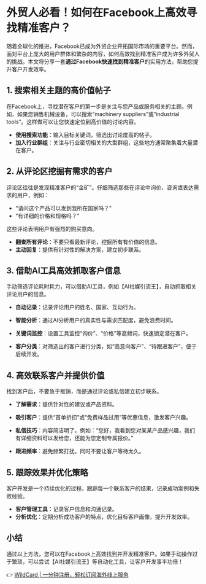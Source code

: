 # 外贸人必看！如何在Facebook上高效寻找精准客户？

随着全球化的推进，Facebook已成为外贸企业开拓国际市场的重要平台。然而，面对平台上庞大的用户群体和繁杂的内容，如何高效找到精准客户成为许多外贸人的挑战。本文将分享一套**通过Facebook快速找到精准客户**的实用方法，帮助您提升客户开发效率。

## 1. 搜索相关主题的高价值帖子

在Facebook上，寻找潜在客户的第一步是关注与您产品或服务相关的主题。例如，如果您销售机械设备，可以搜索“machinery suppliers”或“industrial tools”。这样做可以让您快速定位到高价值的讨论内容。

- **使用搜索功能**：输入目标关键词，筛选出讨论度高的帖子。  
- **加入行业群组**：关注与行业密切相关的大型群组，这些地方通常聚集着大量潜在客户。

## 2. 从评论区挖掘有需求的客户

评论区往往是发现精准客户的“金矿”。仔细筛选那些在评论中询价、咨询或表达需求的用户，例如：

- “请问这个产品可以发到我所在国家吗？”  
- “有详细的价格和规格吗？”  

这些评论表明用户有强烈的购买意向。

- **翻查所有评论**：不要只看最新评论，挖掘所有有价值的信息。  
- **主动回复**：提供有针对性的解决方案，建立初步联系。

## 3. 借助AI工具高效抓取客户信息

手动筛选评论耗时耗力，可以借助AI工具，例如【AI社媒引流王】，自动抓取相关评论用户的信息。

- **自动记录**：记录评论用户的姓名、国家、互动行为。  
- **智能分析**：通过AI分析用户的真实性与需求匹配度，避免浪费时间。

- **关键词监控**：设置工具监控“询价”、“价格”等高频词，快速锁定潜在客户。  
- **客户分类**：对筛选出的客户进行分类，如“高意向客户”、“待跟进客户”，便于后续开发。

## 4. 高效联系客户并提供价值

找到客户后，不要急于推销，而是通过评论或私信建立初步联系。

- **了解需求**：提供针对性的建议或产品资料。  
- **吸引客户**：提供“首单折扣”或“免费样品试用”等优惠信息，激发客户兴趣。

- **私信技巧**：内容简洁明了，例如：“您好，我看到您对某某产品感兴趣，我们有详细资料可以发给您，还能为您定制专属报价。”  
- **跟进频率**：避免频繁打扰，同时不要让客户等待太久。

## 5. 跟踪效果并优化策略

客户开发是一个持续优化的过程。跟踪每一个联系客户的结果，记录成功案例和失败经验。

- **客户管理工具**：记录客户信息和沟通记录。  
- **分析优化**：定期分析成功客户的特点，优化目标客户画像，提升开发效率。

## 小结

通过以上方法，您可以在Facebook上高效找到并开发精准客户。如果手动操作过于繁琐，可以尝试【AI社媒引流王】等自动化工具，让客户开发事半功倍！

👉 [WildCard | 一分钟注册，轻松订阅海外线上服务](https://bbtdd.com/WildCard)